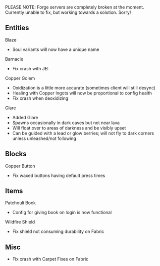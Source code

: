 PLEASE NOTE: Forge servers are completely broken at the moment. Currently unable to fix, but working towards a solution. Sorry!

Entities
---
Blaze
- Soul variants will now have a unique name

Barnacle
- Fix crash with JEI

Copper Golem
- Oxidization is a little more accurate (sometimes client will still desync)
- Healing with Copper Ingots will now be proportional to config health
- Fix crash when deoxidizing

Glare
- Added Glare
- Spawns occasionally in dark caves but not near lava
- Will float over to areas of darkness and be visibly upset
- Can be guided with a lead or glow berries; will not fly to dark corners unless unleashed/not following

Blocks
---
Copper Button
- Fix waxed buttons having default press times

Items
---
Patchouli Book
- Config for giving book on login is now functional

Wildfire Shield
- Fix shield not consuming durability on Fabric

Misc
---
- Fix crash with Carpet Fixes on Fabric